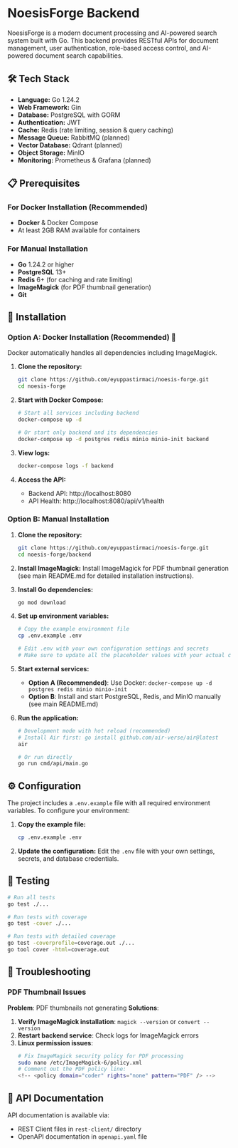 # NoesisForge Backend

NoesisForge is a modern document processing and AI-powered search system built with Go. This backend provides RESTful APIs for document management, user authentication, role-based access control, and AI-powered document search capabilities.

## 🛠️ Tech Stack

- **Language:** Go 1.24.2
- **Web Framework:** Gin
- **Database:** PostgreSQL with GORM
- **Authentication:** JWT
- **Cache:** Redis (rate limiting, session & query caching)
- **Message Queue:** RabbitMQ (planned)
- **Vector Database:** Qdrant (planned)
- **Object Storage:** MinIO
- **Monitoring:** Prometheus & Grafana (planned)

## 📋 Prerequisites

### For Docker Installation (Recommended)
- **Docker** & Docker Compose
- At least 2GB RAM available for containers

### For Manual Installation
- **Go** 1.24.2 or higher
- **PostgreSQL** 13+
- **Redis** 6+ (for caching and rate limiting)
- **ImageMagick** (for PDF thumbnail generation)
- **Git**





## 🚀 Installation

### Option A: Docker Installation (Recommended) 🐳

Docker automatically handles all dependencies including ImageMagick.

1. **Clone the repository:**
   ```bash
   git clone https://github.com/eyuppastirmaci/noesis-forge.git
   cd noesis-forge
   ```

2. **Start with Docker Compose:**
   ```bash
   # Start all services including backend
   docker-compose up -d
   
   # Or start only backend and its dependencies
   docker-compose up -d postgres redis minio minio-init backend
   ```

3. **View logs:**
   ```bash
   docker-compose logs -f backend
   ```

4. **Access the API:**
   - Backend API: http://localhost:8080
   - API Health: http://localhost:8080/api/v1/health

### Option B: Manual Installation

1. **Clone the repository:**
   ```bash
   git clone https://github.com/eyuppastirmaci/noesis-forge.git
   cd noesis-forge/backend
   ```

2. **Install ImageMagick:**
   Install ImageMagick for PDF thumbnail generation (see main README.md for detailed installation instructions).

3. **Install Go dependencies:**
   ```bash
   go mod download
   ```

4. **Set up environment variables:**
   ```bash
   # Copy the example environment file
   cp .env.example .env
   
   # Edit .env with your own configuration settings and secrets
   # Make sure to update all the placeholder values with your actual configuration
   ```

5. **Start external services:**
   - **Option A (Recommended)**: Use Docker: `docker-compose up -d postgres redis minio minio-init`
   - **Option B**: Install and start PostgreSQL, Redis, and MinIO manually (see main README.md)

6. **Run the application:**
   ```bash
   # Development mode with hot reload (recommended)
   # Install Air first: go install github.com/air-verse/air@latest
   air
   
   # Or run directly
   go run cmd/api/main.go
   ```

## ⚙️ Configuration

The project includes a `.env.example` file with all required environment variables. To configure your environment:

1. **Copy the example file:**
   ```bash
   cp .env.example .env
   ```

2. **Update the configuration:**
   Edit the `.env` file with your own settings, secrets, and database credentials.



## 🧪 Testing

```bash
# Run all tests
go test ./...

# Run tests with coverage
go test -cover ./...

# Run tests with detailed coverage
go test -coverprofile=coverage.out ./...
go tool cover -html=coverage.out
```





## 🔧 Troubleshooting



### PDF Thumbnail Issues

**Problem**: PDF thumbnails not generating
**Solutions**:
1. **Verify ImageMagick installation**: `magick --version` or `convert --version`
2. **Restart backend service**: Check logs for ImageMagick errors
3. **Linux permission issues**:
   ```bash
   # Fix ImageMagick security policy for PDF processing
   sudo nano /etc/ImageMagick-6/policy.xml
   # Comment out the PDF policy line:
   <!-- <policy domain="coder" rights="none" pattern="PDF" /> -->
   ```

## 📝 API Documentation

API documentation is available via:
- REST Client files in `rest-client/` directory
- OpenAPI documentation in `openapi.yaml` file 
